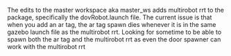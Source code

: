 The edits to the master workspace aka master_ws adds multirobot rrt to the package, specifically the dovRobot.launch file.
The current issue is that when you add an ar tag, the ar tag spawn dies whenever it is in the same gazebo launch file as the multirobot rrt.
Looking for sometime to be able to spawn both the ar tag and the multirobot rrt as even the door spawner can work with the multirobot rrt
